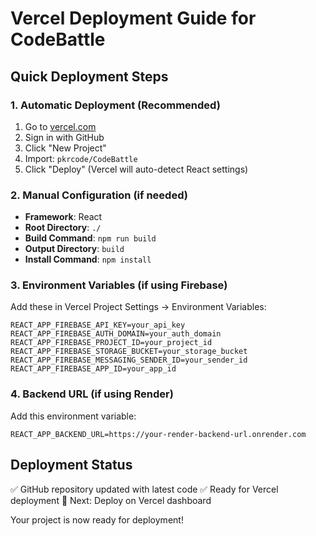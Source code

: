 # Vercel Deployment Guide for CodeBattle

## Quick Deployment Steps

### 1. Automatic Deployment (Recommended)
1. Go to [vercel.com](https://vercel.com)
2. Sign in with GitHub
3. Click "New Project"
4. Import: `pkrcode/CodeBattle`
5. Click "Deploy" (Vercel will auto-detect React settings)

### 2. Manual Configuration (if needed)
- **Framework**: React
- **Root Directory**: `./`
- **Build Command**: `npm run build`
- **Output Directory**: `build`
- **Install Command**: `npm install`

### 3. Environment Variables (if using Firebase)
Add these in Vercel Project Settings → Environment Variables:
```
REACT_APP_FIREBASE_API_KEY=your_api_key
REACT_APP_FIREBASE_AUTH_DOMAIN=your_auth_domain
REACT_APP_FIREBASE_PROJECT_ID=your_project_id
REACT_APP_FIREBASE_STORAGE_BUCKET=your_storage_bucket
REACT_APP_FIREBASE_MESSAGING_SENDER_ID=your_sender_id
REACT_APP_FIREBASE_APP_ID=your_app_id
```

### 4. Backend URL (if using Render)
Add this environment variable:
```
REACT_APP_BACKEND_URL=https://your-render-backend-url.onrender.com
```

## Deployment Status
✅ GitHub repository updated with latest code
✅ Ready for Vercel deployment
🔄 Next: Deploy on Vercel dashboard

Your project is now ready for deployment!
